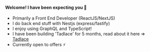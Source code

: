 #### Welcome! I have been expecting you 👋

- Primarily a Front End Developer (ReactJS/NextJS)
- I do back end stuff with Nestjs (express/fastify)
- I enjoy using GraphQL and TypeScript!
- I have been building 'Tadlace' for 5 months, read about it here => [Tadlace](https://segun.tech/tadlace)
- Currently open to offers ⚡

<!--
**Segun98/Segun98** is a ✨ _special_ ✨ repository because its `README.md` (this file) appears on your GitHub profile.
- Reading two books at the moment (I highly recommend): Javascript The Definitive Guide by David Flanagan and React Quickly: Painless Web Apps with React... by Azat Mardan 
Here are some ideas to get you started:

- 🔭 I’m currently working on ...
- 🌱 I’m currently learning ...
- 👯 I’m looking to collaborate on ...
- 🤔 I’m looking for help with ...
- 💬 Ask me about ...
- 📫 How to reach me: ...
- 😄 Pronouns: ...
- ⚡ Fun fact: ...
-->
